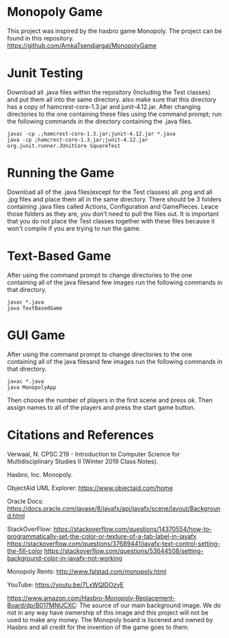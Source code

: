 # Monopoly Game
This project was inspired by the hasbro game Monopoly.
The project can be found in this repository.
https://github.com/AmkaTsendjargal/MonopolyGame

# Junit Testing
Download all .java files within the repository (Including the Test classes) and put them all into the same directory. also make sure that this directory has a copy of hamcrest-core-1.3.jar and junit-4.12.jar. After changing directories to the one containing these files using the command prompt; run the following commands in the directory containing the .java files.
```
javac -cp .;hamcrest-core-1.3.jar;junit-4.12.jar *.java
java -cp ;hamcrest-core-1.3.jar;junit-4.12.jar org.junit.runner.JUnitCore SquareTest
```
# Running the Game
Download all of the .java files(except for the Test classes) all .png and all .jpg files and place them all in the same directory. There should be 3 folders containing .java files called Actions, Configuration and GamePieces. Leace those folders as they are, you don't need to pull the files out. It is important that you do not place the Test classes together with these files because it won't compile if you are trying to run the game.

# Text-Based Game
After using the command prompt to change directories to the one containing all of the java filesand few images run the following commands in that directory.
```
javac *.java
java TextBasedGame
```
# GUI Game
After using the command prompt to change directories to the one containing all of the java filesand few images run the following commands in that directory.
```
javac *.java
java MonopolyApp
```
Then choose the number of players in the first scene and press ok. Then assign names to all of the players and press the start game button.

# Citations and References

Verwaal, N. CPSC 219 - Introduction to Computer Science for Multidisciplinary Studies II (Winter 2019 Class Notes).

Hasbro, Inc. Monopoly.

ObjectAid UML Explorer: https://www.objectaid.com/home

Oracle Docs: https://docs.oracle.com/javase/8/javafx/api/javafx/scene/layout/Background.html

StackOverFlow: https://stackoverflow.com/questions/14370554/how-to-programmatically-set-the-color-or-texture-of-a-tab-label-in-javafx
               https://stackoverflow.com/questions/37689441/javafx-text-control-setting-the-fill-color
               https://stackoverflow.com/questions/53644508/setting-background-color-in-javafx-not-working
             
Monopoly Rents: http://www.falstad.com/monopoly.html

YouTube: https://youtu.be/7LxWQIDOzyE

https://www.amazon.com/Hasbro-Monopoly-Replacement-Board/dp/B017MNUCXC:
The source of our main background image. We do not in any way have ownership of this image and this project will not be used to make any money. The Monopoly board is liscened and owned by Hasbro and all credit for the invention of the game goes to them.


